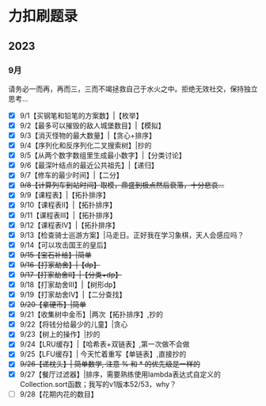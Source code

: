 # 力扣刷题录
## 2023
### 9月
请务必一而再，再而三，三而不竭拯救自己于水火之中。拒绝无效社交，保持独立思考...
- [x] 9/1【买钢笔和铅笔的方案数】|【枚举】
- [x] 9/2【最多可以摧毁的敌人城堡数目】|【模拟】
- [x] 9/3【消灭怪物的最大数量】|【贪心+排序】
- [x] 9/4【序列化和反序列化二叉搜索树】|抄的
- [x] 9/5【从两个数字数组里生成最小数字】|【分类讨论】
- [x] 9/6【最深叶结点的最近公共祖先】|【递归】
- [x] 9/7【修车的最少时间】|【二分】
- [x] ~~9/8【计算列车到站时间】取模，鼎盛到极点然后衰落，十分悲哀...~~
- [x] 9/9【课程表】|【拓扑排序】
- [x] 9/10【课程表II】|【拓扑排序】
- [x] 9/11【课程表III】|【拓扑排序】
- [x] 9/12【课程表IV】|【拓扑排序】
- [x] 9/13【检查骑士巡游方案】|马走日。正好我在学习象棋，天人会感应吗？
- [x] 9/14【可以攻击国王的皇后】
- [x] ~~9/15【宝石补给】|简单~~
- [x] ~~9/16【打家劫舍】|【dp】~~
- [x] ~~9/17【打家劫舍II】|【分类+dp】~~
- [x] 9/18【打家劫舍III】|【树形dp】
- [x] 9/19【打家劫舍IV】|【二分查找】
- [x] ~~9/20【拿硬币】|简单~~
- [x] 9/21【收集树中金币】|两次【拓扑排序】,抄的
- [x] 9/22【将钱分给最少的儿童】|贪心
- [x] 9/23【树上的操作】|抄的
- [x] 9/24【LRU缓存】|【哈希表+双链表】,第一次做不会做
- [x] 9/25【LFU缓存】| 今天忙着重写【单链表】,直接抄的
- [x] ~~9/26【递枕头】| 简单数学, 注意 % 和 * 的优先级是一样的~~
- [x] 9/27【餐厅过滤器】|排序，需要熟练使用lambda表达式自定义的Collection.sort函数；我写的v1版本52/53，why？
- [ ] 9/28【花期内花的数目】
